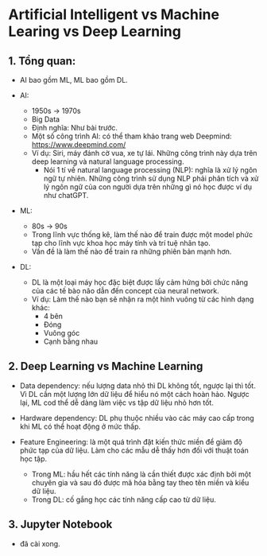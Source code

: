 # Artificial Intelligent vs Machine Learing vs Deep Learning

## 1. Tổng quan:
- AI bao gồm ML, ML bao gồm DL.
- AI:
    - 1950s -> 1970s
    - Big Data
    - Định nghĩa: Như bài trước.
    - Một số công trình AI: có thể tham khảo trang web Deepmind: https://www.deepmind.com/
    - Ví dụ: Siri, máy đánh cờ vua, xe tự lái. Những công trình này dựa trên deep learning và natural language processing.
        - Nói 1 tí về natural language processing (NLP): nghĩa là xử lý ngôn ngữ tự nhiên. Những công trình sử dụng NLP phải phân tích và xử lý ngôn ngữ của con người dựa trên những gì nó học được ví dụ như chatGPT. 

- ML: 
    - 80s -> 90s
    - Trong lĩnh vực thống kê, làm thế nào để train được một model phức tạp cho lĩnh vực khoa học máy tính và trí tuệ nhân tạo. 
    - Vấn đề là làm thế nào để train ra những phiên bản mạnh hơn.

- DL:
    - DL là một loại máy học đặc biệt được lấy cảm hứng bởi chức năng của các tế bào não dẫn đến concept của neural network. 
    - Ví dụ: Làm thế nào bạn sẽ nhận ra một hình vuông từ các hình dạng khác:
        - 4 bên
        - Đóng
        - Vuông góc
        - Cạnh bằng nhau

## 2. Deep Learning vs Machine Learning
- Data dependency: nếu lượng data nhỏ thì DL không tốt, ngược lại thì tốt. Vì DL cần một lượng lớn dữ liệu để hiểu nó một cách hoàn hảo. Ngược lại, ML cod thể dễ dàng làm việc vs tập dữ liệu nhỏ hơn tốt. 

- Hardware dependency: DL phụ thuộc nhiều vào các máy cao cấp trong khi ML có thể hoạt động ở mức thấp.

- Feature Engineering: là một quá trình đặt kiến thức miền để giảm độ phức tạp của dữ liệu. Làm cho các mẫu dễ thấy hơn đối với thuật toán học tập. 
    - Trong ML: hầu hết các tính năng là cần thiết được xác định bởi một chuyên gia và sau đó được mã hóa bằng tay theo tên miền và kiểu dữ liệu.
    - Trong DL: cố gắng học các tính năng cấp cao từ dữ liệu.

## 3. Jupyter Notebook 
- đã cài xong.